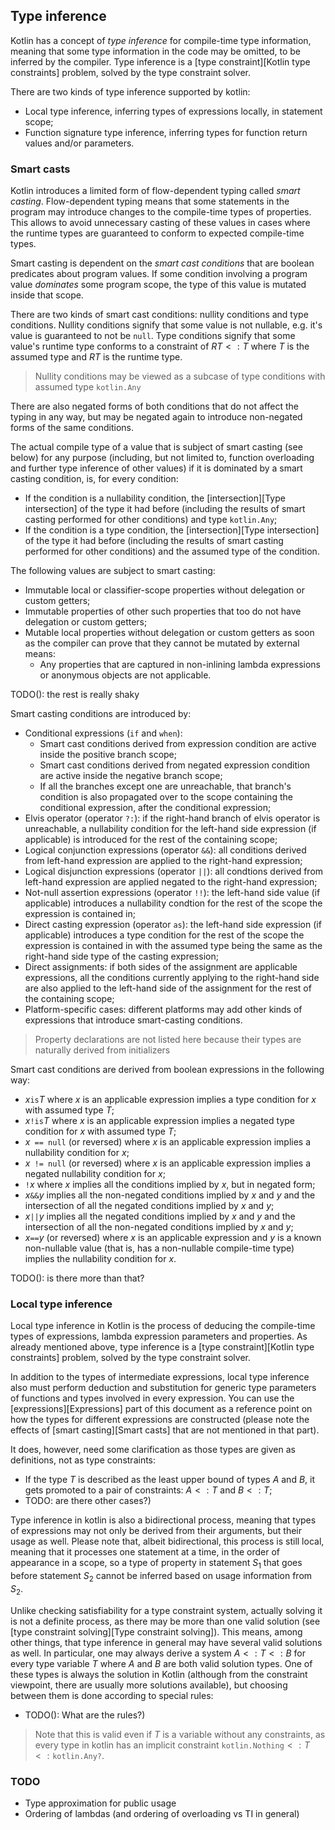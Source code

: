 ## Type inference

Kotlin has a concept of *type inference* for compile-time type information, meaning that some type information in the code may be omitted, to be inferred by the compiler. 
Type inference is a [type constraint][Kotlin type constraints] problem, solved by the type constraint solver.

There are two kinds of type inference supported by kotlin:

- Local type inference, inferring types of expressions locally, in statement scope;
- Function signature type inference, inferring types for function return values and/or parameters.

### Smart casts

Kotlin introduces a limited form of flow-dependent typing called *smart casting*. Flow-dependent typing means that some statements in the program may introduce changes to the compile-time types of properties. 
This allows to avoid unnecessary casting of these values in cases where the runtime types are guaranteed to conform to expected compile-time types.

Smart casting is dependent on the *smart cast conditions* that are boolean predicates about program values. 
If some condition involving a program value *dominates* some program scope, the type of this value is mutated inside that scope.

There are two kinds of smart cast conditions: nullity conditions and type conditions.
Nullity conditions signify that some value is not nullable, e.g. it's value is guaranteed to not be `null`. 
Type conditions signify that some value's runtime type conforms to a constraint of $RT <: T$ where $T$ is the assumed type and $RT$ is the runtime type.

> Nullity conditions may be viewed as a subcase of type conditions with assumed type `kotlin.Any`

There are also negated forms of both conditions that do not affect the typing in any way, but may be negated again to introduce non-negated forms of the same conditions.

The actual compile type of a value that is subject of smart casting (see below) for any purpose (including, but not limited to, function overloading and further type inference of other values) if it is dominated by a smart casting condition, is, for every condition:

- If the condition is a nullability condition, the [intersection][Type intersection] of the type it had before (including the results of smart casting performed for other conditions) and type `kotlin.Any`;
- If the condition is a type condition, the [intersection][Type intersection] of the type it had before (including the results of smart casting performed for other conditions) and the assumed type of the condition.

The following values are subject to smart casting:

- Immutable local or classifier-scope properties without delegation or custom getters;
- Immutable properties of other such properties that too do not have delegation or custom getters;
- Mutable local properties without delegation or custom getters as soon as the compiler can prove that they cannot be mutated by external means:
    - Any properties that are captured in non-inlining lambda expressions or anonymous objects are not applicable.

TODO(): the rest is really shaky

Smart casting conditions are introduced by:

- Conditional expressions (`if` and `when`):
    - Smart cast conditions derived from expression condition are active inside the positive branch scope;
    - Smart cast conditions derived from negated expression condition are active inside the negative branch scope;
    - If all the branches except one are unreachable, that branch's condition is also propagated over to the scope containing the conditional expression, after the conditional expression;
- Elvis operator (operator `?:`): if the right-hand branch of elvis operator is unreachable, a nullability condition for the left-hand side expression (if applicable) is introduced for the rest of the containing scope;
- Logical conjunction expressions (operator `&&`): all conditions derived from left-hand expression are applied to the right-hand expression;
- Logical disjunction expressions (operator `||`): all condtions derived from left-hand expression are applied negated to the right-hand expression;
- Not-null assertion expressions (operator `!!`): the left-hand side value (if applicable) introduces a nullability condtion for the rest of the scope the expression is contained in;
- Direct casting expression (operator `as`): the left-hand side expression (if applicable) introduces a type condition for the rest of the scope the expression is contained in with the assumed type being the same as the right-hand side type of the casting expression;
- Direct assignments: if both sides of the assignment are applicable expressions, all the conditions currently applying to the right-hand side are also applied to the left-hand side of the assignment for the rest of the containing scope;
- Platform-specific cases: different platforms may add other kinds of expressions that introduce smart-casting conditions.

> Property declarations are not listed here because their types are naturally derived from initializers

Smart cast conditions are derived from boolean expressions in the following way:

- $x$` is `$T$ where $x$ is an applicable expression implies a type condition for $x$ with assumed type $T$;
- $x$` !is `$T$ where $x$ is an applicable expression implies a negated type condition for $x$ with assumed type $T$;
- $x$` == null` (or reversed) where $x$ is an applicable expression implies a nullability condition for $x$;
- $x$` != null` (or reversed) where $x$ is an applicable expression implies a negated nullability condition for $x$;
- `!`$x$ where $x$ implies all the conditions implied by $x$, but in negated form;
- $x$` && `$y$ implies all the non-negated conditions implied by $x$ and $y$ and the intersection of all the negated conditions implied by $x$ and $y$;
- $x$` || `$y$ implies all the negated conditions implied by $x$ and $y$ and the intersection of all the non-negated conditions implied by $x$ and $y$;
- $x$` == `$y$ (or reversed) where $x$ is an applicable expression and $y$ is a known non-nullable value (that is, has a non-nullable compile-time type) implies the nullability condition for $x$.

TODO(): is there more than that?

### Local type inference

Local type inference in Kotlin is the process of deducing the compile-time types of expressions, lambda expression parameters and properties.
As already mentioned above, type inference is a [type constraint][Kotlin type constraints] problem, solved by the type constraint solver.

In addition to the types of intermediate expressions, local type inference also must perform deduction and substitution for generic type parameters of functions and types involved in every expression. You can use the [expressions][Expressions] part of this document as a reference point on how the types for different expressions are constructed (please note the effects of [smart casting][Smart casts] that are not mentioned in that part).

It does, however, need some clarification as those types are given as definitions, not as type constraints:

- If the type $T$ is described as the least upper bound of types $A$ and $B$, it gets promoted to a pair of constraints: $A <: T$ and $B <: T$;
- TODO: are there other cases?)

Type inference in kotlin is also a bidirectional process, meaning that types of expressions may not only be derived from their arguments, but their usage as well.
Please note that, albeit bidirectional, this process is still local, meaning that it processes one statement at a time, in the order of appearance in a scope, so a type of property in statement $S_1$ that goes before statement $S_2$ cannot be inferred based on usage information from $S_2$.

Unlike checking satisfiability for a type constraint system, actually solving it is not a definite process, as there may be more than one valid solution (see [type constraint solving][Type constraint solving]). 
This means, among other things, that type inference in general may have several valid solutions as well.
In particular, one may always derive a system $A <: T <: B$ for every type variable $T$ where $A$ and $B$ are both valid solution types. 
One of these types is always the solution in Kotlin (although from the constraint viewpoint, there are usually more solutions available), but choosing between them is done according to special rules:

- TODO(): What are the rules?)

> Note that this is valid even if $T$ is a variable without any constraints, as every type in kotlin has an implicit constraint $\mathtt{kotlin.Nothing} <: T <: \mathtt{kotlin.Any?}$.

### TODO

- Type approximation for public usage
- Ordering of lambdas (and ordering of overloading vs TI in general)
